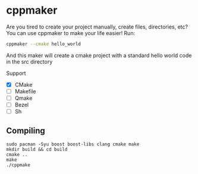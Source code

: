 # cppmaker

Are you tired to create your project manually, create files, directories, etc? 
You can use cppmaker to make your life easier!
Run:
```bash
cppmaker --cmake hello_world
```

And this maker will create a cmake project with a standard hello world code in the src directory

Support
- [x] CMake
- [ ] Makefile
- [ ] Qmake
- [ ] Bezel
- [ ] Sh

## Compiling
```
sudo pacman -Syu boost boost-libs clang cmake make
mkdir build && cd build
cmake ..
make
./cppmake
```

